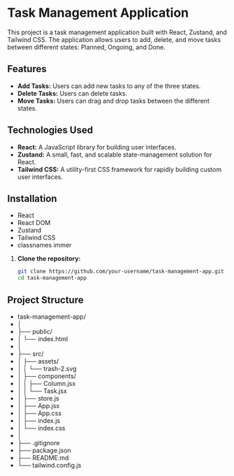 # Task Management Application

This project is a task management application built with React, Zustand, and Tailwind CSS. The application allows users to add, delete, and move tasks between different states: Planned, Ongoing, and Done.

## Features

- **Add Tasks:** Users can add new tasks to any of the three states.
- **Delete Tasks:** Users can delete tasks.
- **Move Tasks:** Users can drag and drop tasks between the different states.

## Technologies Used

- **React:** A JavaScript library for building user interfaces.
- **Zustand:** A small, fast, and scalable state-management solution for React.
- **Tailwind CSS:** A utility-first CSS framework for rapidly building custom user interfaces.

## Installation
- React
- React DOM
- Zustand
- Tailwind CSS
- classnames immer


1. **Clone the repository:**

   ```bash
   git clone https://github.com/your-username/task-management-app.git
   cd task-management-app

## Project Structure
- task-management-app/
- │
- ├── public/
- │   └── index.html
- │
- ├── src/
- │   ├── assets/
- │   │   └── trash-2.svg
- │   ├── components/
- │   │   ├── Column.jsx
- │   │   └── Task.jsx
- │   ├── store.js
- │   ├── App.jsx
- │   ├── App.css
- │   ├── index.js
- │   └── index.css
- │
- ├── .gitignore
- ├── package.json
- ├── README.md
- └── tailwind.config.js



